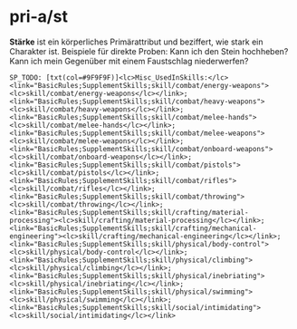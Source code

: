 # pri-a/st

**Stärke** ist ein <hl>körperliches Primärattribut</hl> und beziffert, wie stark ein Charakter ist.
Beispiele für direkte Proben: Kann ich den Stein hochheben? Kann ich mein Gegenüber mit einem Faustschlag niederwerfen?

`SP_TODO: [txt(col=#9F9F9F)]<lc>Misc_UsedInSkills:</lc> <link="BasicRules;SupplementSkills;skill/combat/energy-weapons"><lc>skill/combat/energy-weapons</lc></link>; <link="BasicRules;SupplementSkills;skill/combat/heavy-weapons"><lc>skill/combat/heavy-weapons</lc></link>; <link="BasicRules;SupplementSkills;skill/combat/melee-hands"><lc>skill/combat/melee-hands</lc></link>; <link="BasicRules;SupplementSkills;skill/combat/melee-weapons"><lc>skill/combat/melee-weapons</lc></link>; <link="BasicRules;SupplementSkills;skill/combat/onboard-weapons"><lc>skill/combat/onboard-weapons</lc></link>; <link="BasicRules;SupplementSkills;skill/combat/pistols"><lc>skill/combat/pistols</lc></link>; <link="BasicRules;SupplementSkills;skill/combat/rifles"><lc>skill/combat/rifles</lc></link>; <link="BasicRules;SupplementSkills;skill/combat/throwing"><lc>skill/combat/throwing</lc></link>; <link="BasicRules;SupplementSkills;skill/crafting/material-processing"><lc>skill/crafting/material-processing</lc></link>; <link="BasicRules;SupplementSkills;skill/crafting/mechanical-engineering"><lc>skill/crafting/mechanical-engineering</lc></link>; <link="BasicRules;SupplementSkills;skill/physical/body-control"><lc>skill/physical/body-control</lc></link>; <link="BasicRules;SupplementSkills;skill/physical/climbing"><lc>skill/physical/climbing</lc></link>; <link="BasicRules;SupplementSkills;skill/physical/inebriating"><lc>skill/physical/inebriating</lc></link>; <link="BasicRules;SupplementSkills;skill/physical/swimming"><lc>skill/physical/swimming</lc></link>; <link="BasicRules;SupplementSkills;skill/social/intimidating"><lc>skill/social/intimidating</lc></link>`